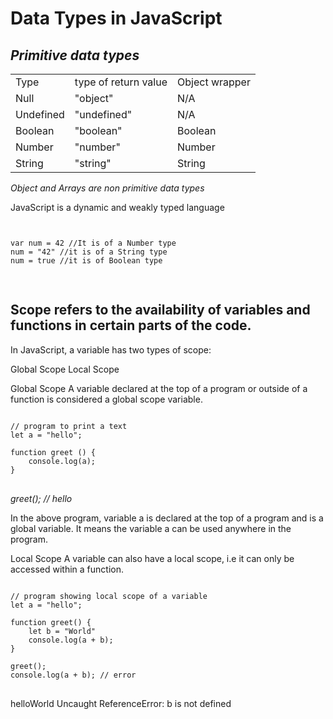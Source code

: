 <h1> Data Types in JavaScript </h1>

<h2><em> Primitive data types </em></h2>
<table>
    <tr>
        <td>Type </td>
        <td>type of return value  </td>
        <td>Object wrapper </td>
    </tr>
    <tr>
        <td>Null</td>
        <td>"object"</td>
        <td>N/A</td>
    </tr>
    <tr>
        <td>Undefined</td>
        <td>"undefined"</td>
        <td>N/A</td>
    </tr>
    <tr>
        <td>Boolean</td>
        <td>"boolean"</td>
        <td>Boolean</td>
    </tr>
    <tr>
        <td>Number</td>
        <td>"number"</td>
        <td>Number</td>
    </tr>
    <tr>
        <td>String</td>
        <td>"string"</td>
        <td>String</td>
    </tr>

</table>

<em><i> Object and Arrays are non primitive data types </i> </em>
<p> JavaScript is a dynamic and weakly typed language </p>

<pre>
<code>

var num = 42 //It is of a Number type
num = "42" //it is of a String type
num = true //it is of Boolean type

</code>
</pre>

<h2>Scope refers to the availability of variables and functions in certain parts of the code.</h2>
<p>
In JavaScript, a variable has two types of scope:

Global Scope
Local Scope
</p>

<p>
Global Scope
A variable declared at the top of a program or outside of a function is considered a global scope variable.

<pre>
<code>
// program to print a text 
let a = "hello";

function greet () {
    console.log(a);
}
</code>
</pre>

<i>greet(); // hello</i>

In the above program, variable a is declared at the top of a program and is a global variable. It means the variable a can be used anywhere in the program.
</p>

<p>
Local Scope
A variable can also have a local scope, i.e it can only be accessed within a function.

<pre>
<code>
// program showing local scope of a variable
let a = "hello";

function greet() {
    let b = "World"
    console.log(a + b);
}

greet();
console.log(a + b); // error
</code>
</pre>

helloWorld
Uncaught ReferenceError: b is not defined
</p>